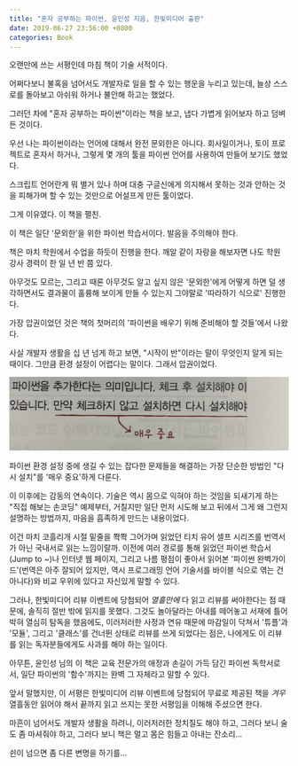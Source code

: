 ```yaml
---
title: "혼자 공부하는 파이썬, 윤인성 지음, 한빛미디어 출판"
date: 2019-06-27 23:56:00 +0800
categories: Book
---
```


오랜만에 쓰는 서평인데 마침 책이 기술 서적이다.

어쩌다보니 불혹을 넘어서도 개발자로 일을 할 수 있는 행운을 누리고 있는데, 늘상 스스로를 돌아보고 아쉬워 하거나 불안해 하고는 했었다.

그러던 차에 "혼자 공부하는 파이썬"이라는 책을 보고, 냅다 가볍게 읽어보자 하고 덤벼든 것이다.

우선 나는 파이썬이라는 언어에 대해서 완전 문외한은 아니다. 회사일이거나, 토이 프로젝트로 혼자서 하거나, 그렇게 몇 개의 툴을 파이썬 언어를 사용하여 만들어 보기도 했었다.

스크립트 언어란게 뭐 별거 있나 하며 대충 구글신에게 의지해서 못하는 것과 안하는 것을 피해가며 할 수 있는 것만으로 어설프게 만든 툴이었다.

그게 이유였다. 이 책을 펼친.

 

이 책은 일단 '문외한'을 위한 파이썬 학습서이다. 발음을 주의해야 한다.

 

책은 마치 학원에서 수업을 하듯이 진행을 한다. 깨알 같이 자랑을 해보자면 나도 학원 강사 경력이 한 일 년 반 쯤 있다.

 

아무것도 모르는, 그리고 때론 아무것도 알고 싶지 않은 '문외한'에게 어떻게 하면 덜 생각하면서도 결과물이 훌륭해 보이게 만들 수 있는지 그야말로 '따라하기 식으로' 진행한다.

가장 압권이었던 것은 책의 첫머리의 '파이썬을 배우기 위해 준비해야 할 것들'에서 나왔다.

사실 개발자 생활을 십 년 넘게 하고 보면, "시작이 반"이라는 말이 무엇인지 알게 되는 때이다. 그만큼 환경 설정이 어렵다는 말이다. 그래서 압권이었다.

![매우중요](./_img/very-important.jpg)

파이썬 환경 설정 중에 생길 수 있는 잡다한 문제들을 해결하는 가장 단순한 방법인 "다시 설치"를 '매우 중요'하게 다룬다.

 

이 이후에는 감동의 연속이다. 기술은 역시 몸으로 익혀야 하는 것임을 되새기게 하는 "직접 해보는 손코딩" 예제부터, 거칠지만 일단 먼저 시도해 보고 뒤에서 그게 왜 그런지 설명하는 방법까지, 마음을 흡족하게 만드는 내용이었다.

이건 마치 코흘리개 시절 밑줄을 쫙쫙 그어가며 읽었던 티치 유어 셀프 시리즈를 번역서가 아닌 국내서로 읽는 느낌이랄까. 이전에 여러 경로를 통해 읽었던 파이썬 학습서(Jump to ~)나 인터넷 웹 페이지, 그리고 나름 평점이 좋아서 읽어본 '파이썬 완벽가이드'(번역은 아주 잘되어 있지만, 역시 프로그래밍 언어 기술서를 바이블 식으로 엮는 건 아니다)와 비교 우위에 있다고 자신있게 말할 수 있다.

 

그러나, 한빛미디어 리뷰 이벤트에 당첨되어 *열흘만에* 다 읽고 리뷰를 써야한다는 점 때문에, 솔직히 절반 밖에 읽지를 못했다. 그것도 놀아달라는 아내를 떼어놓고 서재에 틀어박혀 열심히 탐독을 했음에도, 이러저러한 사정과 연유 때문에 마감일이 닥쳐서 '튜플'과 '모듈', 그리고 '클래스'를 건너뛴 상태로 리뷰를 쓰게 되었다는 점은, 나에게도 이 리뷰를 읽는 독자분들에게도 사과를 해야 하는 일이다.

 

아무튼, 윤인성 님의 이 책은 교육 전문가의 애정과 손길이 가득 담긴 파이썬 독학서로서, 일단 파이썬의 '함수'까지는 완벽 그 자체라고 말할 수 있다.

 

앞서 말했지만, 이 서평은 한빛미디어 리뷰 이벤트에 당첨되어 무료로 제공된 책을 *겨우* 열흘동안 읽어야 해서 끝까지 읽고 쓰지는 못한 서평임을 이해해 주셨으면 한다.

 

 

마흔이 넘어서도 개발자 생활을 하려니, 이러저러한 정치질도 해야 하고, 그러다 보니 술도 좀 마셔줘야 하고, 그러다 보니 책은 멀고 몸은 힘들고 아내는 잔소리...

 

쉰이 넘으면 좀 다른 변명을 하기를...

